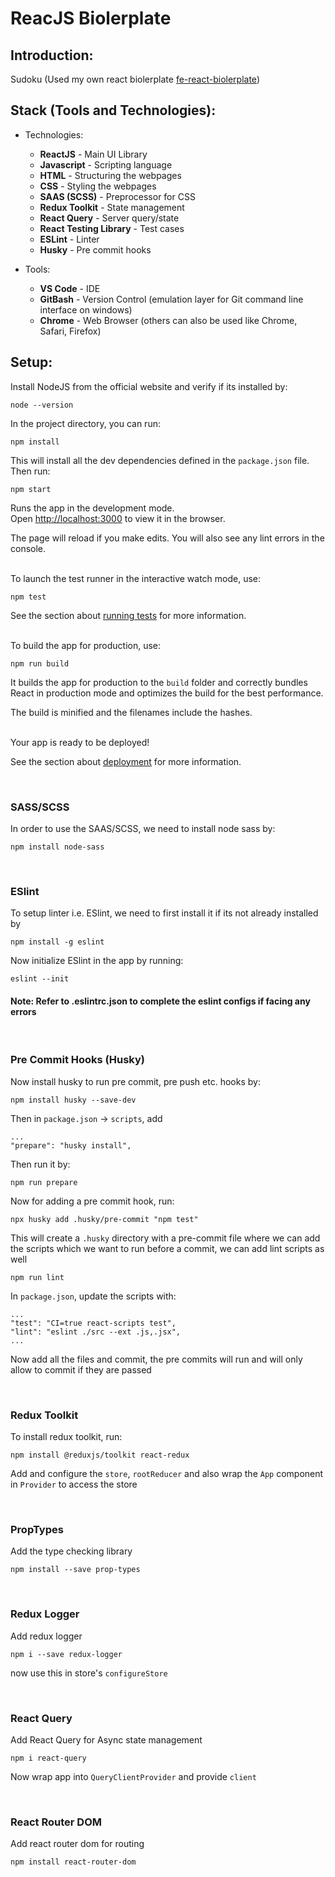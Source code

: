 # ReacJS Biolerplate

## Introduction:

Sudoku (Used my own react biolerplate [fe-react-biolerplate](https://github.com/waleedyousaf07/fe-react-biolerplate))

## Stack (Tools and Technologies):

- Technologies:
  - <b>ReactJS</b> - Main UI Library
  - <b>Javascript</b> - Scripting language
  - <b>HTML</b> - Structuring the webpages
  - <b>CSS</b> - Styling the webpages
  - <b>SAAS (SCSS)</b> - Preprocessor for CSS
  - <b>Redux Toolkit</b> - State management
  - <b>React Query</b> - Server query/state
  - <b>React Testing Library</b> - Test cases
  - <b>ESLint</b> - Linter
  - <b>Husky</b> - Pre commit hooks

- Tools:
  - <b>VS Code</b> - IDE
  - <b>GitBash</b> - Version Control (emulation layer for Git command line interface on windows)
  - <b>Chrome</b> - Web Browser (others can also be used like Chrome, Safari, Firefox)

## Setup:

Install NodeJS from the official website and verify if its installed by:

    node --version

In the project directory, you can run:

    npm install

This will install all the dev dependencies defined in the `package.json` file. Then run:

    npm start

Runs the app in the development mode.<br>
Open [http://localhost:3000](http://localhost:3000) to view it in the browser.

The page will reload if you make edits. You will also see any lint errors in the console.

<br>
To launch the test runner in the interactive watch mode, use:

    npm test
See the section about [running tests](https://facebook.github.io/create-react-app/docs/running-tests) for more information.

<br>
To build the app for production, use:

    npm run build
It builds the app for production to the `build` folder and correctly bundles React in production mode and optimizes the build for the best performance.

The build is minified and the filenames include the hashes.

<br>
Your app is ready to be deployed!

See the section about [deployment](https://facebook.github.io/create-react-app/docs/deployment) for more information.

<br>

### SASS/SCSS

In order to use the SAAS/SCSS, we need to install node sass by:

    npm install node-sass

<br>

### ESlint

To setup linter i.e. ESlint, we need to first install it if its not already installed by

    npm install -g eslint

Now initialize ESlint in the app by running:

    eslint --init

#### Note: Refer to .eslintrc.json to complete the eslint configs if facing any errors

<br>

### Pre Commit Hooks (Husky)

Now install husky to run pre commit, pre push etc. hooks by:

    npm install husky --save-dev

Then in `package.json` -> `scripts`, add

	...
	"prepare": "husky install",

Then run it by:

	npm run prepare

Now for adding a pre commit hook, run:

	npx husky add .husky/pre-commit "npm test"

This will create a `.husky` directory with a pre-commit file where we can add the scripts which we want to run before a commit, we can add lint scripts as well

	npm run lint

In `package.json`, update the scripts with:

	...
	"test": "CI=true react-scripts test",
	"lint": "eslint ./src --ext .js,.jsx",
	...

Now add all the files and commit, the pre commits will run and will only allow to commit if they are passed

<br>

### Redux Toolkit

To install redux toolkit, run:

	npm install @reduxjs/toolkit react-redux
  
Add and configure the `store`, `rootReducer` and also wrap the `App` component in `Provider` to access the store

<br>

### PropTypes

Add the type checking library

    npm install --save prop-types

<br>

### Redux Logger

Add redux logger

    npm i --save redux-logger

now use this in store's `configureStore`

<br>

### React Query

Add React Query for Async state management

    npm i react-query

Now wrap app into `QueryClientProvider` and provide `client`

<br>

### React Router DOM

Add react router dom for routing

    npm install react-router-dom

